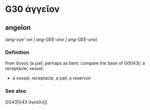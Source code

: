 # G30 ἀγγεῖον

## angeîon

_(ang-eye'-on | ang-GEE-one | ang-GEE-one)_

### Definition

from ἄγγος (a pail, perhaps as bent; compare the base of G0043); a receptacle; vessel; 

- a vessel, receptacle, a pail, a reservoir

### See also

[[G43|G43 ἀγκάλη]]
